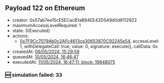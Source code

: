 ## Payload 122 on Ethereum

- creator: 0x57ab7ee15cE5ECacB1aB84EE42D5A9d0d8112922
- maximumAccessLevelRequired: 1
- state: 3(Executed)
- actions:
  - [0x7F9Cc7079Ab0c2AFc4613ce30653870C92245e54](https://etherscan.io/tx/0x7F9Cc7079Ab0c2AFc4613ce30653870C92245e54), accessLevel: 1, withDelegateCall: true, value: 0, signature: execute(), callData: 0x
- createdAt: [06/05/2024, 15:29:59](https://etherscan.io/tx/0x97deb805eb0598fac89f146e31dca44617b084ae200c0df3d4e2c155b4271b6e)
- queuedAt: [10/05/2024, 16:46:47](https://etherscan.io/tx/0xfcedb66433d25198bafe59edaabd8ea6848611aeb2d4ccdf3d970a047955addf)
- executedAt: [11/05/2024, 16:47:11, block: 19848075](https://etherscan.io/tx/0x57ad6fd3effd544c0d6cf74810f424ba0edf1a724bcc041760ee4512ef55bf16)

### :sos: simulation failed: 33
